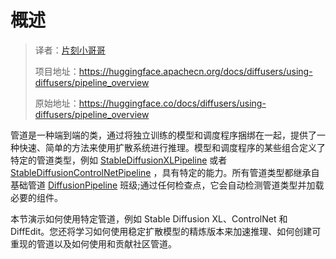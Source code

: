 # 概述

> 译者：[片刻小哥哥](https://github.com/jiangzhonglian)
>
> 项目地址：<https://huggingface.apachecn.org/docs/diffusers/using-diffusers/pipeline_overview>
>
> 原始地址：<https://huggingface.co/docs/diffusers/using-diffusers/pipeline_overview>


管道是一种端到端的类，通过将独立训练的模型和调度程序捆绑在一起，提供了一种快速、简单的方法来使用扩散系统进行推理。模型和调度程序的某些组合定义了特定的管道类型，例如
 [StableDiffusionXLPipeline](/docs/diffusers/v0.23.0/en/api/pipelines/stable_diffusion/stable_diffusion_xl#diffusers.StableDiffusionXLPipeline)
 或者
 [StableDiffusionControlNetPipeline](/docs/diffusers/v0.23.0/en/api/pipelines/controlnet#diffusers.StableDiffusionControlNetPipeline)
 ，具有特定的能力。所有管道类型都继承自基础管道
 [DiffusionPipeline](/docs/diffusers/v0.23.0/en/api/pipelines/overview#diffusers.DiffusionPipeline)
 班级;通过任何检查点，它会自动检测管道类型并加载必要的组件。


本节演示如何使用特定管道，例如 Stable Diffusion XL、ControlNet 和 DiffEdit。您还将学习如何使用稳定扩散模型的精炼版本来加速推理、如何创建可重现的管道以及如何使用和贡献社区管道。